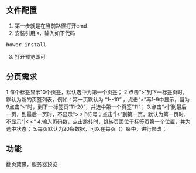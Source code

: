 ## 文件配置 ##

1. 第一步就是在当前路径打开cmd
2. 安装引用js，输入如下代码
<pre>bower install</pre>
3. 打开预览即可

## 分页需求 ##

1.每个标签显示10个页签，默认选中为第一个页签；
2.点击“>”到下一标签页时，默认为新的页签列表，例如：第一页默认为  “1--10” ，点击“>”再1-9中显示，当为9点击“>”时，到下一标签页“11-20”，并选中第一个页签“11”；
3.点击“>|”到最后一页，到最后一页时，不显示“> >|”符号；点击“|<”到第一页，默认为第一页时，不显示“|< <”
4.输入页码数，点击跳转时，跳转页面位于标签页第一个位置，并为选中状态；
5.每页默认为20条数据，可以在每页（）条中，进行修改；

## 功能 ##

翻页效果，服务器预览